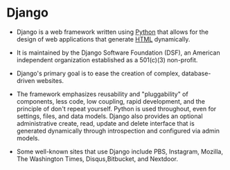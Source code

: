 # Django

* Django is a web framework written using [Python](/wiki/Python) that allows for the design of web applications that generate [HTML](/wiki/HTML) dynamically.

* It is maintained by the Django Software Foundation (DSF), an American independent organization established as a 501(c)(3) non-profit.

* Django's primary goal is to ease the creation of complex, database-driven websites.

* The framework emphasizes reusability and "pluggability" of components, less code, low coupling, rapid development, and the principle of don't repeat yourself. Python is used throughout, even for settings, files, and data models. Django also provides an optional administrative create, read, update and delete interface that is generated dynamically through introspection and configured via admin models.

* Some well-known sites that use Django include PBS, Instagram, Mozilla, The Washington Times, Disqus,Bitbucket, and Nextdoor.

